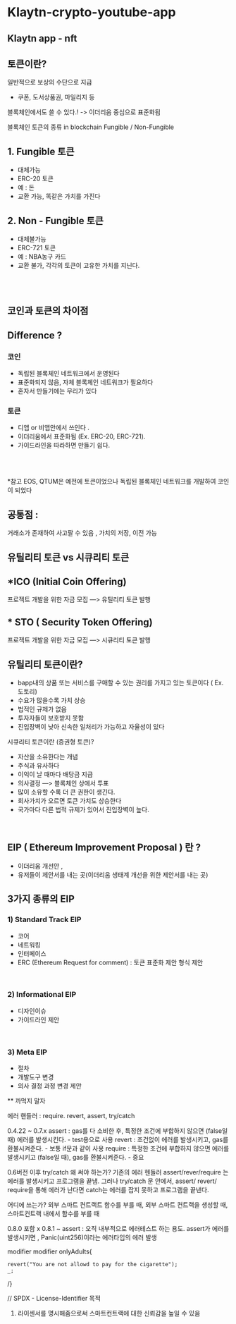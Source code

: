 # Klaytn-crypto-youtube-app

## Klaytn app - nft

## 토큰이란? 
일반적으로 보상의 수단으로 지급
- 쿠폰, 도서상품권, 마일리지 등

블록체인에서도 쓸 수 있다.! 
-> 이더리움 중심으로 표준화됨

블록체인 토큰의 종류 in blockchain
Fungible / Non-Fungible

## 1. Fungible 토큰
- 대체가능
- ERC-20 토큰
- 예 : 돈
- 교환 가능, 똑같은 가치를 가진다

## 2. Non - Fungible 토큰
- 대체불가능
- ERC-721 토큰
- 예 : NBA농구 카드
- 교환 불가, 각각의 토큰이 고유한 가치를 지닌다.  


<br />
<br />


## 코인과 토큰의 차이점

## Difference ? 
### 코인 
- 독립된 블록체인 네트워크에서 운영된다
- 표준화되지 않음, 자체 블록체인 네트워크가 필요하다
- 혼자서 만들기에는 무리가 있다

### 토큰 
- 디앱 or 비앱안에서 쓰인다 . 
- 이더리움에서 표준화됨 (Ex. ERC-20, ERC-721).
- 가이드라인을 따라하면 만들기 쉽다.



<br />
<br />


*참고
EOS, QTUM은 예전에 토큰이었으나 
독립된 블록체인 네트워크를 개발하여 코인이 되었다

## 공통점 : 
거래소가 존재하여 사고팔 수 있음 , 가치의 저장, 이전 가능 



## 유틸리티 토큰 vs 시큐리티 토큰

## *ICO (Initial Coin Offering)
프로젝트 개발을 위한 자금 모집 —> 유틸리티 토큰 발행

## * STO ( Security Token Offering)
프로젝트 개발을 위한 자금 모집 —> 시큐리티 토큰 발행


## 유틸리티 토큰이란?
- bapp내의 상품 또는 서비스를 구매할 수 있는 권리를 가지고 있는 토큰이다 ( Ex. 도토리)
- 수요가 많을수록 가치 상승
- 법적인 규제가 없음
- 투자자들이 보호받지 못함
- 진입장벽이 낮아 신속한 일처리가 가능하고 자율성이 있다

시큐리티 토큰이란 (증권형 토큰)?
- 자산을 소유한다는 개념
- 주식과 유사하다
- 이익이 날 때마다 배당금 지급
- 의사결정 —> 블록체인 상에서 투표
- 많이 소유할 수록 더 큰 권한이 생긴다. 
- 회사가치가 오르면 토큰 가치도 상승한다
- 국가마다 다른 법적 규제가 있어서 진입장벽이 높다.



<br />


## EIP ( Ethereum Improvement Proposal ) 란 ?
- 이더리움 개선안 , 
- 유저들이 제안서를 내는 곳(이더리움 생태계 개선을 위한 제안서를 내는 곳)

## 3가지 종류의 EIP
### 1) Standard Track EIP
- 코어
- 네트워킹
- 인터페이스
- ERC (Ethereum Request for comment) : 토큰 표준화 제안 형식
제안 

<br />


### 2) Informational EIP
- 디자인이슈
- 가이드라인 
제안

<br />


### 3) Meta EIP
- 절차
- 개발도구 변경
- 의사 결정 과정 변경 
제안 
 


** 까먹지 말자

에러 핸들러 : require. revert, assert, try/catch


0.4.22 ~ 0.7.x 
assert : gas를 다 소비한 후, 특정한 조건에 부합하지 않으면 (false일 때) 에러를 발생시킨다. - test용으로 사용
revert : 조건없이 에러를 발생시키고, gas를 환불시켜준다.    - 보통 if문과 같이 사용 
require : 특정한 조건에 부합하지 않으면 에러를 발생시키고 (false일 때), gas를 환불시켜준다. - 중요


0.6버전 이후
try/catch 왜 써야 하는가?
기존의 에러 헨들러 assert/rever/require 는 에러를 발생시키고 프로그램을 끝냄.
그러나 try/catch 문 안에서, assert/ revert/ require을 통해 에러가 난다면 catch는 에러를 잡지 못하고 프로그램을 끝낸다.

어디에 쓰는가?
외부 스마트 컨트랙트 함수를 부를 때, 외부 스마트 컨트랙을 생성할 때, 스마트컨트랙 내에서 함수를 부를 때


0.8.0 포함 x 
0.8.1 ~
assert : 오직 내부적으로 에러테스트 하는 용도. assert가 에러를 발생시키면 , Panic(uint256)이라는 에러타입의 에러 발생




modifier
modifier onlyAdults{

    revert("You are not allowd to pay for the cigarette");
    _;
/}


// SPDX - License-Identifier 목적
1. 라이센서를 명시해줌으로써 스마트컨트랙에 대한 신뢰감을 높일 수 있음
